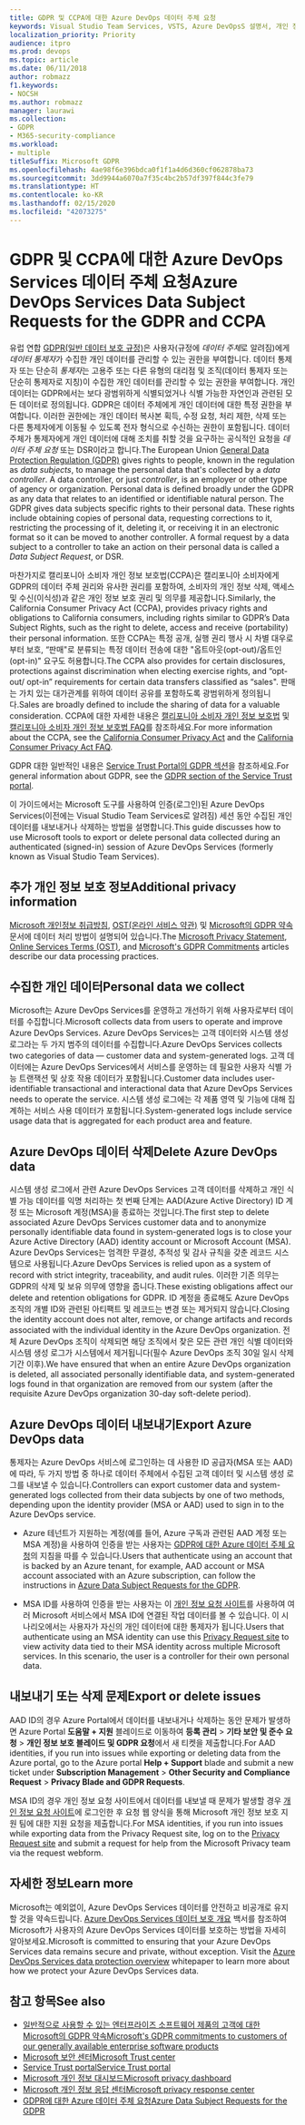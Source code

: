 ```yaml
---
title: GDPR 및 CCPA에 대한 Azure DevOps 데이터 주체 요청
keywords: Visual Studio Team Services, VSTS, Azure DevOpsS 설명서, 개인 정보, GDPR, CCPA
localization_priority: Priority
audience: itpro
ms.prod: devops
ms.topic: article
ms.date: 06/11/2018
author: robmazz
f1.keywords:
- NOCSH
ms.author: robmazz
manager: laurawi
ms.collection:
- GDPR
- M365-security-compliance
ms.workload:
- multiple
titleSuffix: Microsoft GDPR
ms.openlocfilehash: 4ae98f6e396bdca0f1f1a4d6d360cf062878ba73
ms.sourcegitcommit: 3dd9944a6070a7f35c4bc2b57df397f844c3fe79
ms.translationtype: HT
ms.contentlocale: ko-KR
ms.lasthandoff: 02/15/2020
ms.locfileid: "42073275"
---
```

# <a name="azure-devops-services-data-subject-requests-for-the-gdpr-and-ccpa"></a><span data-ttu-id="57e52-103">GDPR 및 CCPA에 대한 Azure DevOps Services 데이터 주체 요청</span><span class="sxs-lookup"><span data-stu-id="57e52-103">Azure DevOps Services Data Subject Requests for the GDPR and CCPA</span></span>

<span data-ttu-id="57e52-p101">유럽 연합 [GDPR(일반 데이터 보호 규정)](https://ec.europa.eu/justice/data-protection/reform/index_en.htm)은 사용자(규정에 *데이터 주체*로 알려짐)에게 *데이터 통제자*가 수집한 개인 데이터를 관리할 수 있는 권한을 부여합니다. 데이터 통제자 또는 단순히 *통제자*는 고용주 또는 다른 유형의 대리점 및 조직(데이터 통제자 또는 단순히 통제자로 지칭)이 수집한 개인 데이터를 관리할 수 있는 권한을 부여합니다. 개인 데이터는 GDPR에서는 보다 광범위하게 식별되었거나 식별 가능한 자연인과 관련된 모든 데이터로 정의됩니다. GDPR은 데이터 주체에게 개인 데이터에 대한 특정 권한을 부여합니다. 이러한 권한에는 개인 데이터 복사본 획득, 수정 요청, 처리 제한, 삭제 또는 다른 통제자에게 이동될 수 있도록 전자 형식으로 수신하는 권한이 포함됩니다. 데이터 주체가 통제자에게 개인 데이터에 대해 조치를 취할 것을 요구하는 공식적인 요청을 *데이터 주체 요청* 또는 DSR이라고 합니다.</span><span class="sxs-lookup"><span data-stu-id="57e52-p101">The European Union [General Data Protection Regulation (GDPR)](https://ec.europa.eu/justice/data-protection/reform/index_en.htm) gives rights to people, known in the regulation as *data subjects*, to manage the personal data that's collected by a *data controller*. A data controller, or just *controller*, is an employer or other type of agency or organization. Personal data is defined broadly under the GDPR as any data that relates to an identified or identifiable natural person. The GDPR gives data subjects specific rights to their personal data. These rights include obtaining copies of personal data, requesting corrections to it, restricting the processing of it, deleting it, or receiving it in an electronic format so it can be moved to another controller. A formal request by a data subject to a controller to take an action on their personal data is called a *Data Subject Request*, or DSR.</span></span>

<span data-ttu-id="57e52-110">마찬가지로 캘리포니아 소비자 개인 정보 보호법(CCPA)은 캘리포니아 소비자에게 GDPR의 데이터 주체 권리와 유사한 권리를 포함하여, 소비자의 개인 정보 삭제, 액세스 및 수신(이식성)과 같은 개인 정보 보호 권리 및 의무를 제공합니다.</span><span class="sxs-lookup"><span data-stu-id="57e52-110">Similarly, the California Consumer Privacy Act (CCPA), provides privacy rights and obligations to California consumers, including rights similar to GDPR’s Data Subject Rights, such as the right to delete, access and receive (portability) their personal information.</span></span>  <span data-ttu-id="57e52-111">또한 CCPA는 특정 공개, 실행 권리 행사 시 차별 대우로부터 보호, “판매"로 분류되는 특정 데이터 전송에 대한 "옵트아웃(opt-out)/옵트인(opt-in)" 요구도 허용합니다.</span><span class="sxs-lookup"><span data-stu-id="57e52-111">The CCPA also provides for certain disclosures, protections against discrimination when electing exercise rights, and “opt-out/ opt-in” requirements for certain data transfers classified as “sales".</span></span> <span data-ttu-id="57e52-112">판매는 가치 있는 대가관계를 위하여 데이터 공유를 포함하도록 광범위하게 정의됩니다.</span><span class="sxs-lookup"><span data-stu-id="57e52-112">Sales are broadly defined to include the sharing of data for a valuable consideration.</span></span> <span data-ttu-id="57e52-113">CCPA에 대한 자세한 내용은 [캘리포니아 소비자 개인 정보 보호법](offering-ccpa.md) 및 [캘리포니아 소비자 개인 정보 보호법 FAQ](ccpa-faq.md)를 참조하세요.</span><span class="sxs-lookup"><span data-stu-id="57e52-113">For more information about the CCPA, see the [California Consumer Privacy Act](offering-ccpa.md) and the [California Consumer Privacy Act FAQ](ccpa-faq.md).</span></span>

<span data-ttu-id="57e52-114">GDPR 대한 일반적인 내용은 [Service Trust Portal의 GDPR 섹션](https://servicetrust.microsoft.com/ViewPage/GDPRGetStarted)을 참조하세요.</span><span class="sxs-lookup"><span data-stu-id="57e52-114">For general information about GDPR, see the [GDPR section of the Service Trust portal](https://servicetrust.microsoft.com/ViewPage/GDPRGetStarted).</span></span>

<span data-ttu-id="57e52-115">이 가이드에서는 Microsoft 도구를 사용하여 인증(로그인)된 Azure DevOps Services(이전에는 Visual Studio Team Services로 알려짐) 세션 동안 수집된 개인 데이터를 내보내거나 삭제하는 방법을 설명합니다.</span><span class="sxs-lookup"><span data-stu-id="57e52-115">This guide discusses how to use Microsoft tools to export or delete personal data collected during an authenticated (signed-in) session of Azure DevOps Services (formerly known as Visual Studio Team Services).</span></span>

## <a name="additional-privacy-information"></a><span data-ttu-id="57e52-116">추가 개인 정보 보호 정보</span><span class="sxs-lookup"><span data-stu-id="57e52-116">Additional privacy information</span></span>

<span data-ttu-id="57e52-117">[Microsoft 개인정보 취급방침](https://privacy.microsoft.com/privacystatement), [OST(온라인 서비스 약관)](https://www.microsoft.com/licensing/product-licensing/products.aspx) 및 [Microsoft의 GDPR 약속](/legal/gdpr) 문서에 데이터 처리 방법이 설명되어 있습니다.</span><span class="sxs-lookup"><span data-stu-id="57e52-117">The [Microsoft Privacy Statement](https://privacy.microsoft.com/privacystatement), [Online Services Terms (OST)](https://www.microsoft.com/licensing/product-licensing/products.aspx), and [Microsoft's GDPR Commitments](/legal/gdpr) articles describe our data processing practices.</span></span>

## <a name="personal-data-we-collect"></a><span data-ttu-id="57e52-118">수집한 개인 데이터</span><span class="sxs-lookup"><span data-stu-id="57e52-118">Personal data we collect</span></span>

<span data-ttu-id="57e52-119">Microsoft는 Azure DevOps Services를 운영하고 개선하기 위해 사용자로부터 데이터를 수집합니다.</span><span class="sxs-lookup"><span data-stu-id="57e52-119">Microsoft collects data from users to operate and improve Azure DevOps Services.</span></span> <span data-ttu-id="57e52-120">Azure DevOps Services는 고객 데이터와 시스템 생성 로그라는 두 가지 범주의 데이터를 수집합니다.</span><span class="sxs-lookup"><span data-stu-id="57e52-120">Azure DevOps Services collects two categories of data — customer data and system-generated logs.</span></span> <span data-ttu-id="57e52-121">고객 데이터에는 Azure DevOps Services에서 서비스를 운영하는 데 필요한 사용자 식별 가능 트랜잭션 및 상호 작용 데이터가 포함됩니다.</span><span class="sxs-lookup"><span data-stu-id="57e52-121">Customer data includes user-identifiable transactional and interactional data that Azure DevOps Services needs to operate the service.</span></span> <span data-ttu-id="57e52-122">시스템 생성 로그에는 각 제품 영역 및 기능에 대해 집계하는 서비스 사용 데이터가 포함됩니다.</span><span class="sxs-lookup"><span data-stu-id="57e52-122">System-generated logs include service usage data that is aggregated for each product area and feature.</span></span>

## <a name="delete-azure-devops-data"></a><span data-ttu-id="57e52-123">Azure DevOps 데이터 삭제</span><span class="sxs-lookup"><span data-stu-id="57e52-123">Delete Azure DevOps data</span></span>

<span data-ttu-id="57e52-124">시스템 생성 로그에서 관련 Azure DevOps Services 고객 데이터를 삭제하고 개인 식별 가능 데이터를 익명 처리하는 첫 번째 단계는 AAD(Azure Active Directory) ID 계정 또는 Microsoft 계정(MSA)을 종료하는 것입니다.</span><span class="sxs-lookup"><span data-stu-id="57e52-124">The first step to delete associated Azure DevOps Services customer data and to anonymize personally identifiable data found in system-generated logs is to close your Azure Active Directory (AAD) identity account or Microsoft Account (MSA).</span></span> <span data-ttu-id="57e52-125">Azure DevOps Services는 엄격한 무결성, 추적성 및 감사 규칙을 갖춘 레코드 시스템으로 사용됩니다.</span><span class="sxs-lookup"><span data-stu-id="57e52-125">Azure DevOps Services is relied upon as a system of record with strict integrity, traceability, and audit rules.</span></span> <span data-ttu-id="57e52-126">이러한 기존 의무는 GDPR의 삭제 및 보유 의무에 영향을 줍니다.</span><span class="sxs-lookup"><span data-stu-id="57e52-126">These existing obligations affect our delete and retention obligations for GDPR.</span></span> <span data-ttu-id="57e52-127">ID 계정을 종료해도 Azure DevOps 조직의 개별 ID와 관련된 아티팩트 및 레코드는 변경 또는 제거되지 않습니다.</span><span class="sxs-lookup"><span data-stu-id="57e52-127">Closing the identity account does not alter, remove, or change artifacts and records associated with the individual identity in the Azure DevOps organization.</span></span> <span data-ttu-id="57e52-128">전체 Azure DevOps 조직이 삭제되면 해당 조직에서 찾은 모든 관련 개인 식별 데이터와 시스템 생성 로그가 시스템에서 제거됩니다(필수 Azure DevOps 조직 30일 일시 삭제 기간 이후).</span><span class="sxs-lookup"><span data-stu-id="57e52-128">We have ensured that when an entire Azure DevOps organization is deleted, all associated personally identifiable data, and system-generated logs found in that organization are removed from our system (after the requisite Azure DevOps organization 30-day soft-delete period).</span></span>

## <a name="export-azure-devops-data"></a><span data-ttu-id="57e52-129">Azure DevOps 데이터 내보내기</span><span class="sxs-lookup"><span data-stu-id="57e52-129">Export Azure DevOps data</span></span>

<span data-ttu-id="57e52-130">통제자는 Azure DevOps 서비스에 로그인하는 데 사용한 ID 공급자(MSA 또는 AAD)에 따라, 두 가지 방법 중 하나로 데이터 주체에서 수집된 고객 데이터 및 시스템 생성 로그를 내보낼 수 있습니다.</span><span class="sxs-lookup"><span data-stu-id="57e52-130">Controllers can export customer data and system-generated logs collected from their data subjects by one of two methods, depending upon the identity provider (MSA or AAD) used to sign in to the Azure DevOps service.</span></span>

- <span data-ttu-id="57e52-131">Azure 테넌트가 지원하는 계정(예를 들어, Azure 구독과 관련된 AAD 계정 또는 MSA 계정)을 사용하여 인증을 받는 사용자는 [GDPR에 대한 Azure 데이터 주체 요청](gdpr-dsr-azure.md)의 지침을 따를 수 있습니다.</span><span class="sxs-lookup"><span data-stu-id="57e52-131">Users that authenticate using an account that is backed by an Azure tenant, for example, AAD account or MSA account associated with an Azure subscription, can follow the instructions in [Azure Data Subject Requests for the GDPR](gdpr-dsr-azure.md).</span></span>

- <span data-ttu-id="57e52-p105">MSA ID를 사용하여 인증을 받는 사용자는 이 [개인 정보 요청 사이트](https://www.microsoft.com/concern/privacyrequest-msa)를 사용하여 여러 Microsoft 서비스에서 MSA ID에 연결된 작업 데이터를 볼 수 있습니다. 이 시나리오에서는 사용자가 자신의 개인 데이터에 대한 통제자가 됩니다.</span><span class="sxs-lookup"><span data-stu-id="57e52-p105">Users that authenticate using an MSA identity can use this [Privacy Request site](https://www.microsoft.com/concern/privacyrequest-msa) to view activity data tied to their MSA identity across multiple Microsoft services. In this scenario, the user is a controller for their own personal data.</span></span>

## <a name="export-or-delete-issues"></a><span data-ttu-id="57e52-134">내보내기 또는 삭제 문제</span><span class="sxs-lookup"><span data-stu-id="57e52-134">Export or delete issues</span></span>

<span data-ttu-id="57e52-135">AAD ID의 경우 Azure Portal에서 데이터를 내보내거나 삭제하는 동안 문제가 발생하면 Azure Portal **도움말 + 지원** 블레이드로 이동하여 **등록 관리** > **기타 보안 및 준수 요청** > **개인 정보 보호 블레이드 및 GDPR 요청**에서 새 티켓을 제출합니다.</span><span class="sxs-lookup"><span data-stu-id="57e52-135">For AAD identities, if you run into issues while exporting or deleting data from the Azure portal, go to the Azure portal **Help + Support** blade and submit a new ticket under **Subscription Management** > **Other Security and Compliance Request** > **Privacy Blade and GDPR Requests**.</span></span>

<span data-ttu-id="57e52-136">MSA ID의 경우 개인 정보 요청 사이트에서 데이터를 내보낼 때 문제가 발생할 경우 [개인 정보 요청 사이트](https://www.microsoft.com/concern/privacyrequest-msa)에 로그인한 후 요청 웹 양식을 통해 Microsoft 개인 정보 보호 지원 팀에 대한 지원 요청을 제출합니다.</span><span class="sxs-lookup"><span data-stu-id="57e52-136">For MSA identities, if you run into issues while exporting data from the Privacy Request site, log on to the [Privacy Request site](https://www.microsoft.com/concern/privacyrequest-msa) and submit a request for help from the Microsoft Privacy team via the request webform.</span></span>

## <a name="learn-more"></a><span data-ttu-id="57e52-137">자세한 정보</span><span class="sxs-lookup"><span data-stu-id="57e52-137">Learn more</span></span>

<span data-ttu-id="57e52-p106">Microsoft는 예외없이, Azure DevOps Services 데이터를 안전하고 비공개로 유지할 것을 약속드립니다. [Azure DevOps Services 데이터 보호 개요](/vsts/articles/team-services-security-whitepaper?view=vsts) 백서를 참조하여 Microsoft가 사용자의 Azure DevOps Services 데이터를 보호하는 방법을 자세히 알아보세요.</span><span class="sxs-lookup"><span data-stu-id="57e52-p106">Microsoft is committed to ensuring that your Azure DevOps Services data remains secure and private, without exception. Visit the [Azure DevOps Services data protection overview](/vsts/articles/team-services-security-whitepaper?view=vsts) whitepaper to learn more about how we protect your Azure DevOps Services data.</span></span>

## <a name="see-also"></a><span data-ttu-id="57e52-140">참고 항목</span><span class="sxs-lookup"><span data-stu-id="57e52-140">See also</span></span>

- [<span data-ttu-id="57e52-141">일반적으로 사용할 수 있는 엔터프라이즈 소프트웨어 제품의 고객에 대한 Microsoft의 GDPR 약속</span><span class="sxs-lookup"><span data-stu-id="57e52-141">Microsoft's GDPR commitments to customers of our generally available enterprise software products</span></span>](https://docs.microsoft.com/legal/gdpr)
- [<span data-ttu-id="57e52-142">Microsoft 보안 센터</span><span class="sxs-lookup"><span data-stu-id="57e52-142">Microsoft Trust center</span></span>](https://www.microsoft.com/TrustCenter/Privacy/gdpr/default.aspx)
- [<span data-ttu-id="57e52-143">Service Trust portal</span><span class="sxs-lookup"><span data-stu-id="57e52-143">Service Trust portal</span></span>](https://servicetrust.microsoft.com/ViewPage/GDPRGetStarted)
- [<span data-ttu-id="57e52-144">Microsoft 개인 정보 대시보드</span><span class="sxs-lookup"><span data-stu-id="57e52-144">Microsoft privacy dashboard</span></span>](https://account.microsoft.com/privacy)
- [<span data-ttu-id="57e52-145">Microsoft 개인 정보 응답 센터</span><span class="sxs-lookup"><span data-stu-id="57e52-145">Microsoft privacy response center</span></span>](https://aka.ms/userprivacysite)
- [<span data-ttu-id="57e52-146">GDPR에 대한 Azure 데이터 주체 요청</span><span class="sxs-lookup"><span data-stu-id="57e52-146">Azure Data Subject Requests for the GDPR</span></span>](gdpr-dsr-azure.md)
